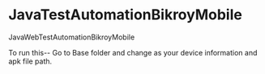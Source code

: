 # JavaTestAutomationBikroyMobile
JavaWebTestAutomationBikroyMobile

To run this--
Go to Base folder and change as your device information and apk file path.
